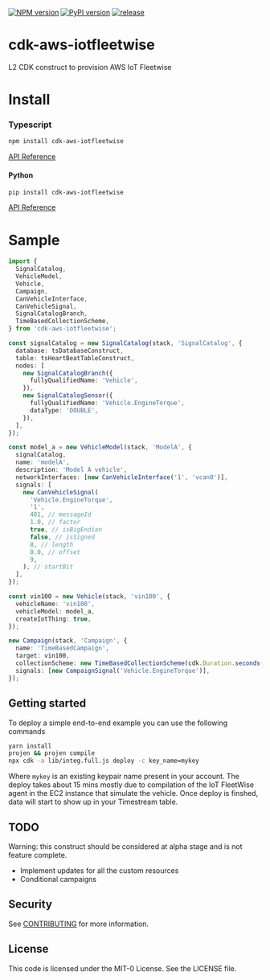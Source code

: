 [![NPM version](https://badge.fury.io/js/cdk-aws-iotfleetwise.svg)](https://badge.fury.io/js/cdk-aws-iotfleetwise)
[![PyPI version](https://badge.fury.io/py/cdk-aws-iotfleetwise.svg)](https://badge.fury.io/py/cdk-aws-iotfleetwise)
[![release](https://github.com/aws-samples/cdk-aws-iotfleetwise/actions/workflows/release.yml/badge.svg)](https://github.com/aws-samples/cdk-aws-iotfleetwise/actions/workflows/release.yml)

# cdk-aws-iotfleetwise

L2 CDK construct to provision AWS IoT Fleetwise

# Install

### Typescript

```sh
npm install cdk-aws-iotfleetwise
```

[API Reference](doc/api-typescript.md)

#### Python

```sh
pip install cdk-aws-iotfleetwise
```

[API Reference](doc/api-python.md)

# Sample

```ts
import {
  SignalCatalog,
  VehicleModel,
  Vehicle,
  Campaign,
  CanVehicleInterface,
  CanVehicleSignal,
  SignalCatalogBranch,
  TimeBasedCollectionScheme,
} from 'cdk-aws-iotfleetwise';

const signalCatalog = new SignalCatalog(stack, 'SignalCatalog', {
  database: tsDatabaseConstruct,
  table: tsHeartBeatTableConstruct,
  nodes: [
    new SignalCatalogBranch({
      fullyQualifiedName: 'Vehicle',
    }),
    new SignalCatalogSensor({
      fullyQualifiedName: 'Vehicle.EngineTorque',
      dataType: 'DOUBLE',
    }),
  ],
});

const model_a = new VehicleModel(stack, 'ModelA', {
  signalCatalog,
  name: 'modelA',
  description: 'Model A vehicle',
  networkInterfaces: [new CanVehicleInterface('1', 'vcan0')],
  signals: [
    new CanVehicleSignal(
      'Vehicle.EngineTorque',
      '1',
      401, // messageId
      1.0, // factor
      true, // isBigEndian
      false, // isSigned
      8, // length
      0.0, // offset
      9,
    ), // startBit
  ],
});

const vin100 = new Vehicle(stack, 'vin100', {
  vehicleName: 'vin100',
  vehicleModel: model_a,
  createIotThing: true,
});

new Campaign(stack, 'Campaign', {
  name: 'TimeBasedCampaign',
  target: vin100,
  collectionScheme: new TimeBasedCollectionScheme(cdk.Duration.seconds(10)),
  signals: [new CampaignSignal('Vehicle.EngineTorque')],
});
```

## Getting started

To deploy a simple end-to-end example you can use the following commands

```sh
yarn install
projen && projen compile
npx cdk -a lib/integ.full.js deploy -c key_name=mykey
```

Where `mykey` is an existing keypair name present in your account.
The deploy takes about 15 mins mostly due to compilation of the IoT FleetWise agent in the
EC2 instance that simulate the vehicle. Once deploy is finshed, data will start to show up in your Timestream table.

## TODO

Warning: this construct should be considered at alpha stage and is not feature complete.

- Implement updates for all the custom resources
- Conditional campaigns

## Security

See [CONTRIBUTING](CONTRIBUTING.md#security-issue-notifications) for more
information.

## License

This code is licensed under the MIT-0 License. See the LICENSE file.
